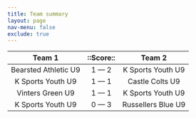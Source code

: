 ```yaml
---
title: Team summary
layout: page
nav-menu: false
exclude: true
---
```




|        Team 1        |  ::Score::  |       Team 2       |
|:--------------------:|:-----------:|:------------------:|
| Bearsted Athletic U9 | 1 &mdash; 2 | K Sports Youth U9  |
|  K Sports Youth U9   | 1 &mdash; 1 |  Castle Colts U9   |
|   Vinters Green U9   | 1 &mdash; 1 | K Sports Youth U9  |
|  K Sports Youth U9   | 0 &mdash; 3 | Russellers Blue U9 |

 <br /><br /><br />